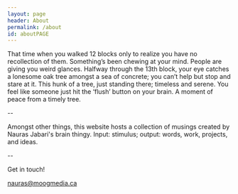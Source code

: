 ```yaml
---
layout: page
header: About
permalink: /about
id: aboutPAGE
---
```


That time when you walked 12 blocks only to realize you have no recollection of them. Something’s been chewing at your mind. People are giving you weird glances. Halfway through the 13th block, your eye catches a lonesome oak tree amongst a sea of concrete; you can’t help but stop and stare at it. This hunk of a tree, just standing there; timeless and serene. You feel like someone just hit the ‘flush’ button on your brain. A moment of peace from a timely tree.

\--

Amongst other things, this website hosts a collection of musings created by Nauras Jabari's brain thingy. Input: stimulus; output: words, work, projects, and ideas.

\--

Get in touch!

[nauras@moogmedia.ca](mailto:nauras@moogmedia.ca)
